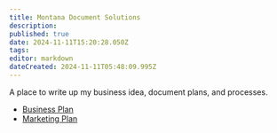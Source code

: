 ```yaml
---
title: Montana Document Solutions
description: 
published: true
date: 2024-11-11T15:20:28.050Z
tags: 
editor: markdown
dateCreated: 2024-11-11T05:48:09.995Z
---
```


A place to write up my business idea, document plans, and processes.
- [Business Plan](/en/mt-doc-solutions/business-plan)
- [Marketing Plan](/en/mt-doc-solutions/marketing-plan)